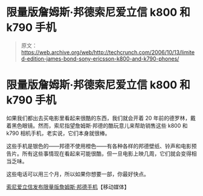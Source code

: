 # 限量版詹姆斯·邦德索尼爱立信 k800 和 k790 手机

> 原文：<https://web.archive.org/web/http://techcrunch.com/2006/10/13/limited-edition-james-bond-sony-ericsson-k800-and-k790-phones/>

# 限量版詹姆斯·邦德索尼爱立信 k800 和 k790 手机

如果我们都出去买电影里看起来很酷的东西，我们就会开着 20 年前的德罗林，戴着黑色眼镜。然而，索尼指望詹姆斯·邦德的酷玩意儿来帮助销售这些 k800 和 k790 相机手机，老实说，它们本身就很棒。

这些手机是银色的——邦德不使用橙色——有各种各样的邦德壁纸、铃声和电影预告片。所有这些事情现在看起来可能很酷，但一旦电影上映几周，它们就会变得相当乏味。

这些电话可以用三个月，所以如果你想要一部，你最好快点。

[索尼爱立信发布限量版詹姆斯·邦德手机](https://web.archive.org/web/20201125145455/http://www.mobiledia.com/news/52304.html)【移动媒体】